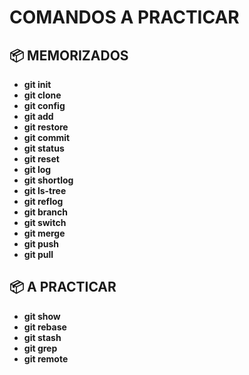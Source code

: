 # COMANDOS A PRACTICAR

## 📦 MEMORIZADOS
- **git init**
- **git clone**
- **git config**
- **git add**
- **git restore**
- **git commit**
- **git status**
- **git reset**
- **git log**
- **git shortlog**
- **git ls-tree**
- **git reflog**
- **git branch**
- **git switch**
- **git merge**
- **git push**
- **git pull**

## 📦 A PRACTICAR
- **git show**
- **git rebase**
- **git stash**
- **git grep**
- **git remote**